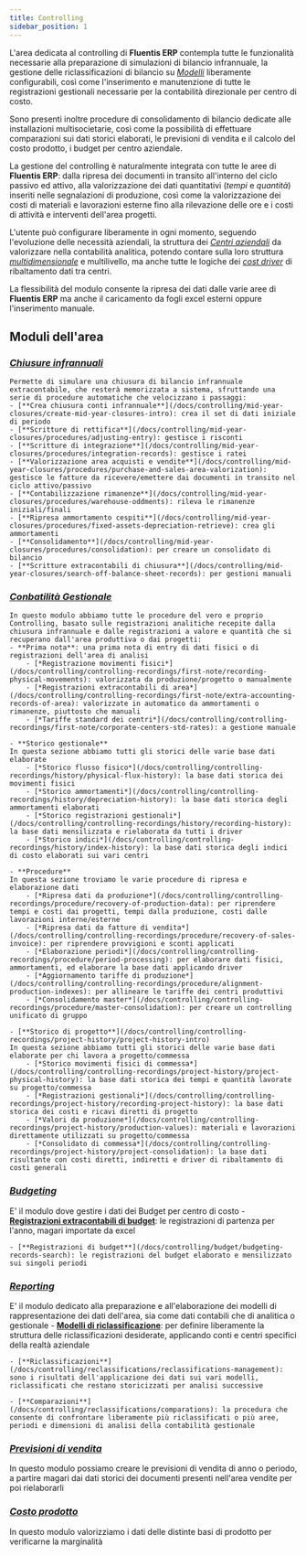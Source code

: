 ```yaml
---
title: Controlling
sidebar_position: 1
---
```


L'area dedicata al controlling di **Fluentis ERP** contempla tutte le funzionalità necessarie alla preparazione di simulazioni di bilancio infrannuale, la gestione delle riclassificazioni di bilancio su [*Modelli*](/docs/controlling/reclassifications/create-reclassification-model) liberamente configurabili, così come l'inserimento e manutenzione di tutte le registrazioni gestionali necessarie per la contabilità direzionale per centro di costo.

Sono presenti inoltre procedure di consolidamento di bilancio dedicate alle installazioni multisocietarie, così come la possibilità di effettuare comparazioni sui dati storici elaborati, le previsioni di vendita e il calcolo del costo prodotto, i budget per centro aziendale.

La gestione del controlling è naturalmente integrata con tutte le aree di **Fluentis ERP**: dalla ripresa dei documenti in transito all'interno del ciclo passivo ed attivo, alla valorizzazione dei dati quantitativi (*tempi* e *quantità*) inseriti nelle segnalazioni di produzione, così come la valorizzazione dei costi di materiali e lavorazioni esterne fino alla rilevazione delle ore e i costi di attività e interventi dell'area progetti.

L'utente può configurare liberamente in ogni momento, seguendo l'evoluzione delle necessità aziendali, la struttura dei [*Centri aziendali*](/docs/controlling/controlling-parametrization/controlling-specific-settings/cost-centers) da valorizzare nella contabilità analitica, potendo contare sulla loro struttura [*multidimensionale*](/docs/controlling/controlling-parametrization/controlling-specific-settings/dimension) e multilivello, ma anche tutte le logiche dei [*cost driver*](/docs/controlling/controlling-parametrization/controlling-specific-settings/cost-drivers) di ribaltamento dati tra centri.

La flessibilità del modulo consente la ripresa dei dati dalle varie aree di **Fluentis ERP** ma anche il caricamento da fogli excel esterni oppure l'inserimento manuale.

## Moduli dell'area
### [***Chiusure infrannuali***](/docs/controlling/mid-year-closures/general-overview)
    Permette di simulare una chiusura di bilancio infrannuale extracontabile, che resterà memorizzata a sistema, sfruttando una serie di procedure automatiche che velocizzano i passaggi:
    - [**Crea chiusura conti infrannuale**](/docs/controlling/mid-year-closures/create-mid-year-closures-intro): crea il set di dati iniziale di periodo
    - [**Scritture di rettifica**](/docs/controlling/mid-year-closures/procedures/adjusting-entry): gestisce i risconti
    - [**Scritture di integrazione**](/docs/controlling/mid-year-closures/procedures/integration-records): gestisce i ratei
    - [**Valorizzazione area acquisti e vendite**](/docs/controlling/mid-year-closures/procedures/purchase-and-sales-area-valorization): gestisce le fatture da ricevere/emettere dai documenti in transito nel ciclo attivo/passivo
    - [**Contabilizzazione rimanenze**](/docs/controlling/mid-year-closures/procedures/warehouse-oddments): rileva le rimanenze iniziali/finali
    - [**Ripresa ammortamento cespiti**](/docs/controlling/mid-year-closures/procedures/fixed-assets-depreciation-retrieve): crea gli ammortamenti
    - [**Consolidamento**](/docs/controlling/mid-year-closures/procedures/consolidation): per creare un consolidato di bilancio
    - [**Scritture extracontabili di chiusura**](/docs/controlling/mid-year-closures/search-off-balance-sheet-records): per gestioni manuali

### [***Conbatilità Gestionale***](/docs/controlling/controlling-recordings/controlling_recording_intro)
    In questo modulo abbiamo tutte le procedure del vero e proprio Controlling, basato sulle registrazioni analitiche recepite dalla chiusura infrannuale e dalle registrazioni a valore e quantità che si recuperano dall'area produttiva o dai progetti:
    - **Prima nota**: una prima nota di entry di dati fisici o di registrazioni dell'area di analisi
        - [*Registrazione movimenti fisici*](/docs/controlling/controlling-recordings/first-note/recording-physical-movements): valorizzata da produzione/progetto o manualmente
        - [*Registrazioni extracontabili di area*](/docs/controlling/controlling-recordings/first-note/extra-accounting-records-of-area): valorizzate in automatico da ammortamenti o rimanenze, piuttosto che manuali
        - [*Tariffe standard dei centri*](/docs/controlling/controlling-recordings/first-note/corporate-centers-std-rates): a gestione manuale

    - **Storico gestionale**
    In questa sezione abbiamo tutti gli storici delle varie base dati elaborate
        - [*Storico flusso fisico*](/docs/controlling/controlling-recordings/history/physical-flux-history): la base dati storica dei movimenti fisici
        - [*Storico ammortamenti*](/docs/controlling/controlling-recordings/history/depreciation-history): la base dati storica degli ammortamenti elaborati
        - [*Storico registrazioni gestionali*](/docs/controlling/controlling-recordings/history/recording-history): la base dati mensilizzata e rielaborata da tutti i driver
        - [*Storico indici*](/docs/controlling/controlling-recordings/history/index-history): la base dati storica degli indici di costo elaborati sui vari centri

    - **Procedure**
    In questa sezione troviamo le varie procedure di ripresa e elaborazione dati
        - [*Ripresa dati da produzione*](/docs/controlling/controlling-recordings/procedure/recovery-of-production-data): per riprendere tempi e costi dai progetti, tempi dalla produzione, costi dalle lavorazioni interne/esterne
        - [*Ripresa dati da fatture di vendita*](/docs/controlling/controlling-recordings/procedure/recovery-of-sales-invoice): per riprendere provvigioni e sconti applicati
        - [*Elaborazione periodi*](/docs/controlling/controlling-recordings/procedure/period-processing): per elaborare dati fisici, ammortamenti, ed elaborare la base dati applicando driver
        - [*Aggiornamento tariffe di produzione*](/docs/controlling/controlling-recordings/procedure/alignment-production-indexes): per allineare le tariffe dei centri produttivi
        - [*Consolidamento master*](/docs/controlling/controlling-recordings/procedure/master-consolidation): per creare un controlling unificato di gruppo

    - [**Storico di progetto**](/docs/controlling/controlling-recordings/project-history/project-history-intro)
    In questa sezione abbiamo tutti gli storici delle varie base dati elaborate per chi lavora a progetto/commessa
        - [*Storico movimenti fisici di commessa*](/docs/controlling/controlling-recordings/project-history/project-physical-history): la base dati storica dei tempi e quantità lavorate su progetto/commessa
        - [*Registrazioni gestionali*](/docs/controlling/controlling-recordings/project-history/recording-project-history): la base dati storica dei costi e ricavi diretti di progetto
        - [*Valori da produzione*](/docs/controlling/controlling-recordings/project-history/production-values): materiali e lavorazioni direttamente utilizzati su progetto/commessa
        - [*Consolidato di commessa*](/docs/controlling/controlling-recordings/project-history/project-consolidation): la base dati risultante con costi diretti, indiretti e driver di ribaltamento di costi generali

### [***Budgeting***](/docs/controlling/budget/general-overview)
E' il modulo dove gestire i dati dei Budget per centro di costo
    - [**Registrazioni extracontabili di budget**](/docs/controlling/budget/offbalance-records-search): le registrazioni di partenza per l'anno, magari importate da excel

    - [**Registrazioni di budget**](/docs/controlling/budget/budgeting-records-search): le registrazioni del budget elaborato e mensilizzato sui singoli periodi

### [***Reporting***](/docs/controlling/reclassifications/reclassification-overview)
E' il modulo dedicato alla preparazione e all'elaborazione dei modelli di rappresentazione dei dati dell'area, sia come dati contabili che di analitica o gestionale
    - [**Modelli di riclassificazione**](/docs/controlling/reclassifications/create-reclassification-model): per definire liberamente la struttura delle riclassificazioni desiderate, applicando conti e centri specifici della realtà aziendale

    - [**Riclassificazioni**](/docs/controlling/reclassifications/reclassifications-management): sono i risultati dell'applicazione dei dati sui vari modelli, riclassificati che restano storicizzati per analisi successive

    - [**Comparazioni**](/docs/controlling/reclassifications/comparations): la procedura che consente di confrontare liberamente più riclassificati o più aree, periodi e dimensioni di analisi della contabilità gestionale

### [***Previsioni di vendita***](/docs/controlling/sales-forecast/sales-forecast-intro)
In questo modulo possiamo creare le previsioni di vendita di anno o periodo, a partire magari dai dati storici dei documenti presenti nell'area vendite per poi rielaborarli

### [***Costo prodotto***](/docs/controlling/cost-calculation/product-cost-intro)
In questo modulo valorizziamo i dati delle distinte basi di prodotto per verificarne la marginalità
